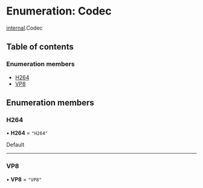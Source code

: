 # Enumeration: Codec

[internal](../modules/internal.md).Codec

## Table of contents

### Enumeration members

- [H264](internal.Codec.md#h264)
- [VP8](internal.Codec.md#vp8)

## Enumeration members

### H264

• **H264** = `"H264"`

Default

___

### VP8

• **VP8** = `"VP8"`
